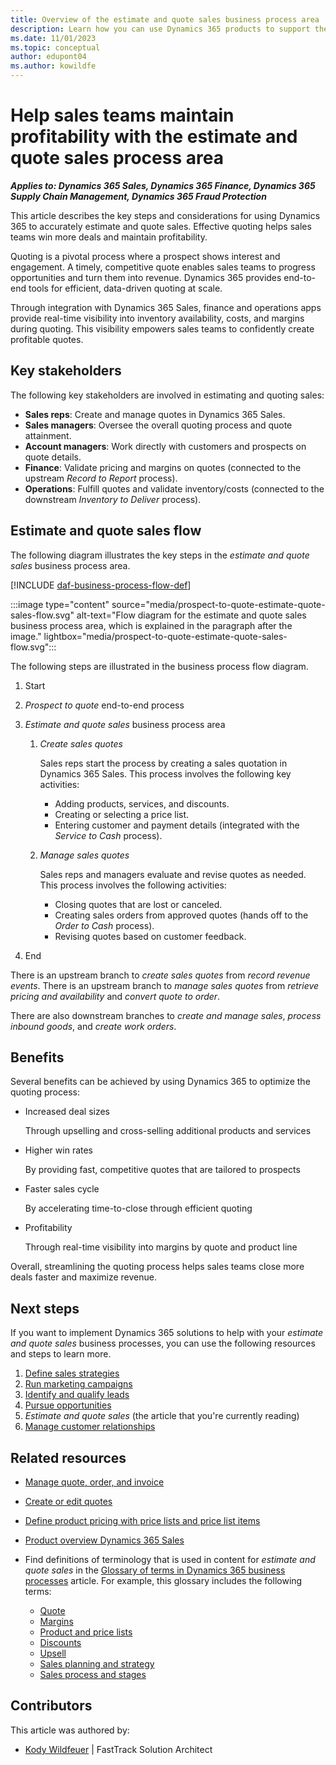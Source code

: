 ```yaml
---
title: Overview of the estimate and quote sales business process area
description: Learn how you can use Dynamics 365 products to support the organization's business processes for estimating and quoting sales.
ms.date: 11/01/2023
ms.topic: conceptual
author: edupont04
ms.author: kowildfe
---
```


# Help sales teams maintain profitability with the estimate and quote sales process area

***Applies to: Dynamics 365 Sales, Dynamics 365 Finance, Dynamics 365 Supply Chain Management, Dynamics 365 Fraud Protection***

This article describes the key steps and considerations for using Dynamics 365 to accurately estimate and quote sales. Effective quoting helps sales teams win more deals and maintain profitability.

Quoting is a pivotal process where a prospect shows interest and engagement. A timely, competitive quote enables sales teams to progress opportunities and turn them into revenue. Dynamics 365 provides end-to-end tools for efficient, data-driven quoting at scale.

Through integration with Dynamics 365 Sales, finance and operations apps provide real-time visibility into inventory availability, costs, and margins during quoting. This visibility empowers sales teams to confidently create profitable quotes.

## Key stakeholders

The following key stakeholders are involved in estimating and quoting sales:

- **Sales reps**: Create and manage quotes in Dynamics 365 Sales.
- **Sales managers**: Oversee the overall quoting process and quote attainment.
- **Account managers**: Work directly with customers and prospects on quote details.
- **Finance**: Validate pricing and margins on quotes (connected to the upstream *Record to Report* process).
- **Operations**: Fulfill quotes and validate inventory/costs (connected to the downstream *Inventory to Deliver* process).

## Estimate and quote sales flow

The following diagram illustrates the key steps in the *estimate and quote sales* business process area.

[!INCLUDE [daf-business-process-flow-def](~/../shared-content/shared/guidance-includes/daf-business-process-flow-def.md)]

:::image type="content" source="media/prospect-to-quote-estimate-quote-sales-flow.svg" alt-text="Flow diagram for the estimate and quote sales business process area, which is explained in the paragraph after the image." lightbox="media/prospect-to-quote-estimate-quote-sales-flow.svg":::

The following steps are illustrated in the business process flow diagram.

1. Start
1. *Prospect to quote* end-to-end process
1. *Estimate and quote sales* business process area

    1. *Create sales quotes*

        Sales reps start the process by creating a sales quotation in Dynamics 365 Sales. This process involves the following key activities:

        - Adding products, services, and discounts.
        - Creating or selecting a price list.
        - Entering customer and payment details (integrated with the *Service to Cash* process).

    1. *Manage sales quotes*

        Sales reps and managers evaluate and revise quotes as needed. This process involves the following activities:

        - Closing quotes that are lost or canceled.
        - Creating sales orders from approved quotes (hands off to the *Order to Cash* process).
        - Revising quotes based on customer feedback.

1. End

There is an upstream branch to *create sales quotes* from *record revenue events*. There is an upstream branch to *manage sales quotes* from *retrieve pricing and availability* and *convert quote to order*.

There are also downstream branches to *create and manage sales*, *process inbound goods*, and *create work orders*.

## Benefits

Several benefits can be achieved by using Dynamics 365 to optimize the quoting process:

- Increased deal sizes

    Through upselling and cross-selling additional products and services

- Higher win rates

    By providing fast, competitive quotes that are tailored to prospects

- Faster sales cycle

    By accelerating time-to-close through efficient quoting

- Profitability

    Through real-time visibility into margins by quote and product line

Overall, streamlining the quoting process helps sales teams close more deals faster and maximize revenue.

## Next steps

If you want to implement Dynamics 365 solutions to help with your *estimate and quote sales* business processes, you can use the following resources and steps to learn more. 

1. [Define sales strategies](prospect-to-quote-define-sales-strategy-overview.md)
1. [Run marketing campaigns](prospect-to-quote-run-marketing-campaigns-overview.md)
1. [Identify and qualify leads](prospect-to-quote-identify-qualify-leads.md)
1. [Pursue opportunities](prospect-to-quote-pursue-opportunities-overview.md)
1. *Estimate and quote sales* (the article that you're currently reading)
1. [Manage customer relationships](prospect-to-quote-manage-customer-relationships.md)

## Related resources

- [Manage quote, order, and invoice](/dynamics365/sales/sales-transactions)
- [Create or edit quotes](/dynamics365/sales/create-edit-quote-sales)
- [Define product pricing with price lists and price list items](/dynamics365/sales/create-price-lists-price-list-items-define-pricing-products) 
- [Product overview Dynamics 365 Sales](https://dynamics.microsoft.com/sales)
- Find definitions of terminology that is used in content for *estimate and quote sales* in the [Glossary of terms in Dynamics 365 business processes](glossary.md) article. For example, this glossary includes the following terms:

    - [Quote](glossary.md#quote)
    - [Margins](glossary.md#margins)
    - [Product and price lists](glossary.md#product-and-price-lists)
    - [Discounts](glossary.md#discounts)
    - [Upsell](glossary.md#upsell)
    - [Sales planning and strategy](glossary.md#sales-planning-and-strategy)
    - [Sales process and stages](glossary.md#sales-process-and-stages)

<!-- 
## Tags

*Products:* Dynamics 365 Sales

*Industries:* Agriculture, Manufacturing, Retail, Professional Services, Public Sector

*Roles:* Sales Manager, Sales Rep, Finance Manager, Operations Manage -->

## Contributors

This article was authored by:

- [Kody Wildfeuer]( https://www.linkedin.com/in/kody-wildfeuer/) \| FastTrack Solution Architect
